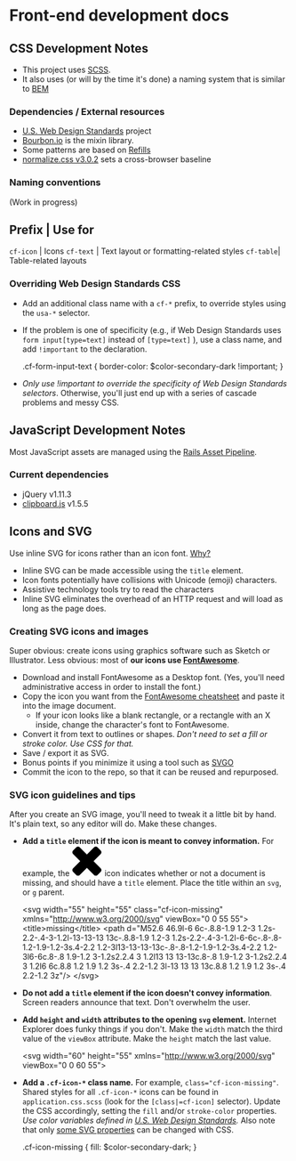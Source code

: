 # Front-end development docs

## CSS Development Notes

- This project uses [SCSS](http://sass-lang.com/).
- It also uses (or will by the time it's done) a naming system that is similar to [BEM](https://en.bem.info/method/naming-convention/)

### Dependencies / External resources
- [U.S. Web Design Standards](https://playbook.cio.gov/designstandards/) project
- [Bourbon.io](http://bourbon.io/) is the mixin library.
- Some patterns are based on [Refills](http://refills.bourbon.io/)
- [normalize.css v3.0.2](https://necolas.github.io/normalize.css/) sets a cross-browser baseline

### Naming conventions

(Work in progress)

Prefix | Use for
---------------------
`cf-icon` | Icons
`cf-text` | Text layout or formatting-related styles
`cf-table`| Table-related layouts

### Overriding Web Design Standards CSS

- Add an additional class name with a `cf-*` prefix, to override styles using the `usa-*` selector.
- If the problem is one of specificity (e.g., if Web Design Standards uses `form input[type=text]` instead of `[type=text]` ), use a class name, and add `!important` to the declaration.

    .cf-form-input-text {
        border-color: $color-secondary-dark !important;
    }

- _Only use !important to override the specificity of Web Design Standards selectors_. Otherwise, you'll just end up with a series of cascade problems and messy CSS.

## JavaScript Development Notes
Most JavaScript assets are managed using the [Rails Asset Pipeline](http://guides.rubyonrails.org/asset_pipeline.html).

### Current dependencies
- jQuery v1.11.3
- [clipboard.js](https://zenorocha.github.io/clipboard.js) v1.5.5

## Icons and SVG

Use inline SVG for icons rather than an icon font. [Why?](http://blog.cloudfour.com/seriously-dont-use-icon-fonts/)

- Inline SVG can be made accessible using the `title` element.
- Icon fonts potentially have collisions with Unicode (emoji) characters.
- Assistive technology tools try to read the characters
- Inline SVG eliminates the overhead of an HTTP request and will load as long as the page does.  

### Creating SVG icons and images

Super obvious: create icons using graphics software such as Sketch or Illustrator. Less obvious: most of **our icons use [FontAwesome](http://fontawesome.io/)**.

- Download and install FontAwesome as a Desktop font. (Yes, you'll need administrative access in order to install the font.)
- Copy the icon you want from the [FontAwesome cheatsheet](fontawesome.io/cheatsheet/) and paste it into the image document.
   - If your icon looks like a blank rectangle, or a rectangle with an X inside, change the character's font to FontAwesome.
- Convert it from text to outlines or shapes. _Don't need to set a fill or stroke color. Use CSS for that._
- Save / export it as SVG.
- Bonus points if you minimize it using a tool such as [SVGO](https://github.com/svg/svgo)
- Commit the icon to the repo, so that it can be reused and repurposed.

### SVG icon guidelines and tips

After you create an SVG image, you'll need to tweak it a little bit by hand. It's plain text, so any editor will do. Make these changes.

- **Add a `title` element if the icon is meant to convey information.** For example, the <svg width="55" height="55" class="cf-icon-missing" xmlns="http://www.w3.org/2000/svg" viewBox="0 0 55 55"><title>missing</title><path d="M52.6 46.9l-6 6c-.8.8-1.9 1.2-3 1.2s-2.2-.4-3-1.2l-13-13-13 13c-.8.8-1.9 1.2-3 1.2s-2.2-.4-3-1.2l-6-6c-.8-.8-1.2-1.9-1.2-3s.4-2.2 1.2-3l13-13-13-13c-.8-.8-1.2-1.9-1.2-3s.4-2.2 1.2-3l6-6c.8-.8 1.9-1.2 3-1.2s2.2.4 3 1.2l13 13 13-13c.8-.8 1.9-1.2 3-1.2s2.2.4 3 1.2l6 6c.8.8 1.2 1.9 1.2 3s-.4 2.2-1.2 3l-13 13 13 13c.8.8 1.2 1.9 1.2 3s-.4 2.2-1.2 3z"/></svg> icon indicates whether or not a document is missing, and should have a `title` element. Place the title within an `svg`, or `g` parent.

    &lt;svg width="55" height="55" class="cf-icon-missing" xmlns="http://www.w3.org/2000/svg" viewBox="0 0 55 55"&gt;
        &lt;title&gt;missing&lt;/title&gt;
        <path d="M52.6 46.9l-6 6c-.8.8-1.9 1.2-3 1.2s-2.2-.4-3-1.2l-13-13-13 13c-.8.8-1.9 1.2-3 1.2s-2.2-.4-3-1.2l-6-6c-.8-.8-1.2-1.9-1.2-3s.4-2.2 1.2-3l13-13-13-13c-.8-.8-1.2-1.9-1.2-3s.4-2.2 1.2-3l6-6c.8-.8 1.9-1.2 3-1.2s2.2.4 3 1.2l13 13 13-13c.8-.8 1.9-1.2 3-1.2s2.2.4 3 1.2l6 6c.8.8 1.2 1.9 1.2 3s-.4 2.2-1.2 3l-13 13 13 13c.8.8 1.2 1.9 1.2 3s-.4 2.2-1.2 3z"/&gt;
    &lt;/svg&gt;

- **Do not add a `title` element if the icon doesn't convey information**. Screen readers announce that text. Don't overwhelm the user.

- **Add `height` and `width` attributes to the opening `svg` element.** Internet Explorer does funky things if you don't. Make the `width` match the third value of the `viewBox` attribute. Make the `height` match the last value.

    &lt;svg width="60" height="55" xmlns="http://www.w3.org/2000/svg" viewBox="0 0 60 55"&gt;

- **Add a `.cf-icon-*` class name.** For example, `class="cf-icon-missing"`. Shared styles for all `.cf-icon-*` icons can be found in `application.css.scss` (look for the `[class|=cf-icon]` selector). Update the CSS accordingly, setting the `fill` and/or `stroke-color` properties. _Use color variables defined in [U.S. Web Design Standards](https://playbook.cio.gov/designstandards/visual-style/#colors)._ Also note that only [some SVG properties]( http://www.w3.org/TR/SVG/styling.html#SVGStylingProperties) can be changed with CSS.

    .cf-icon-missing {
        fill: $color-secondary-dark;
    }
